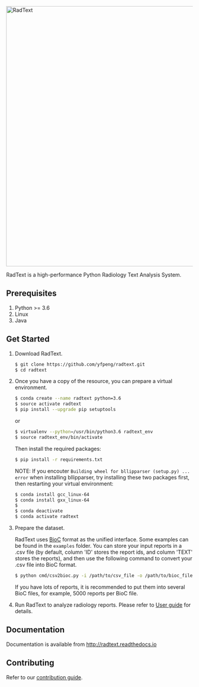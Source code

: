 <!-- ![RadText](https://github.com/yfpeng/radtext/blob/master/radtext.png?raw=true) -->

<img src="https://github.com/yfpeng/radtext/blob/master/radtext.png?raw=true" alt="RadText" width="700"/>

RadText is a high-performance Python Radiology Text Analysis System.

## Prerequisites

1. Python >= 3.6
2. Linux
3. Java

## Get Started

1. Download RadText.

	```bash
	$ git clone https://github.com/yfpeng/radtext.git
	$ cd radtext
	```

2. Once you have a copy of the resource, you can prepare a virtual environment.

   ```bash
   $ conda create --name radtext python=3.6
   $ source activate radtext 
   $ pip install --upgrade pip setuptools
   ```

   or 

   ```bash
   $ virtualenv --python=/usr/bin/python3.6 radtext_env
   $ source radtext_env/bin/activate
   ```

   Then install the required packages:

   ```bash
   $ pip install -r requirements.txt
   ```

   NOTE: If you encouter `Building wheel for bllipparser (setup.py) ... error` when installing bllipparser, try installing these two packages first, then restarting your virtual environment:
   
   ```bash
   $ conda install gcc_linux-64
   $ conda install gxx_linux-64
   $ 
   $ conda deactivate
   $ conda activate radtext
   ```

3. Prepare the dataset. 

   RadText uses [BioC](http://bioc.sourceforge.net/) format as the unified interface. Some examples can be found in the `examples` folder. You can store your input reports in a .csv file (by default, column 'ID' stores the report ids, and column 'TEXT' stores the reports), and then use the following command to convert your .csv file into BioC format. 

   ```bash
   $ python cmd/csv2bioc.py -i /path/to/csv_file -o /path/to/bioc_file
   ```

   If you have lots of reports, it is recommended to put them into several BioC files, for example, 5000 reports per BioC file. 

4. Run RadText to analyze radiology reports. Please refer to [User guide](https://radtext.readthedocs.io/en/latest/user_guide.html) for details.

## Documentation

Documentation is available from http://radtext.readthedocs.io

## Contributing

Refer to our [contribution guide](https://radtext.readthedocs.io/en/latest/contributing.html).